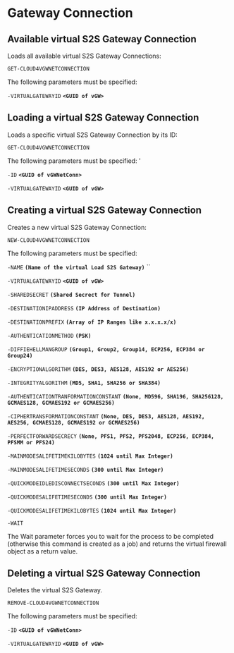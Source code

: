 # Gateway Connection

## Available virtual S2S Gateway Connection

Loads all available virtual S2S Gateway Connections: 

`GET-CLOUD4VGWNETCONNECTION`

The following parameters must be specified: 

`-VIRTUALGATEWAYID` **`<GUID of vGW>`**

## Loading a virtual S2S Gateway Connection

Loads a specific virtual S2S Gateway Connection by its ID: 

`GET-CLOUD4VGWNETCONNECTION`

The following parameters must be specified: '

`-ID` **`<GUID of vGWNetConn>`**

`-VIRTUALGATEWAYID` **`<GUID of vGW>`**

## Creating a virtual S2S Gateway Connection

Creates a new virtual S2S Gateway Connection: 

`NEW-CLOUD4VGWNETCONNECTION`

The following parameters must be specified: 

`-NAME` **`(Name of the virtual Load S2S Gateway)`** ``

`-VIRTUALGATEWAYID` **`<GUID of vGW>`**

`-SHAREDSECRET` **`(Shared Secrect for Tunnel)`**

`-DESTINATIONIPADDRESS` **`(IP Address of Destination)`**

`-DESTINATIONPREFIX` **`(Array of IP Ranges like x.x.x.x/x)`**

`-AUTHENTICATIONMETHOD`  **`(PSK)`**

`-DIFFIEHELLMANGROUP` **`(Group1, Group2, Group14, ECP256, ECP384 or Group24)`**

`-ENCRYPTIONALGORITHM` **`(DES, DES3, AES128, AES192 or AES256)`**

`-INTEGRITYALGORITHM` **`(MD5, SHA1, SHA256 or SHA384)`**

`-AUTHENTICATIONTRANFORMATIONCONSTANT` **`(None, MD596, SHA196, SHA256128, GCMAES128, GCMAES192 or GCMAES256)`**

`-CIPHERTRANSFORMATIONCONSTANT` **`(None, DES, DES3, AES128, AES192, AES256, GCMAES128, GCMAES192 or GCMAES256)`**

`-PERFECTFORWARDSECRECY` **`(None, PFS1, PFS2, PFS2048, ECP256, ECP384, PFSMM or PFS24)`**

`-MAINMODESALIFETIMEKILOBYTES` **`(1024 until Max Integer)`**

`-MAINMODESALIFETIMESECONDS` **`(300 until Max Integer)`**

`-QUICKMODEIDLEDISCONNECTSECONDS` **`(300 until Max Integer)`**

`-QUICKMODESALIFETIMESECONDS` **`(300 until Max Integer)`**

`-QUICKMODESALIFETIMEKILOBYTES` **`(1024 until Max Integer)`**

`-WAIT`

The Wait parameter forces you to wait for the process to be completed \(otherwise this command is created as a job\) and returns the virtual firewall object as a return value.

## Deleting a virtual S2S Gateway Connection

Deletes the virtual S2S Gateway. 

`REMOVE-CLOUD4VGWNETCONNECTION`

The following parameters must be specified: 

`-ID` **`<GUID of vGWNetConn>`**

`-VIRTUALGATEWAYID` **`<GUID of vGW>`**

